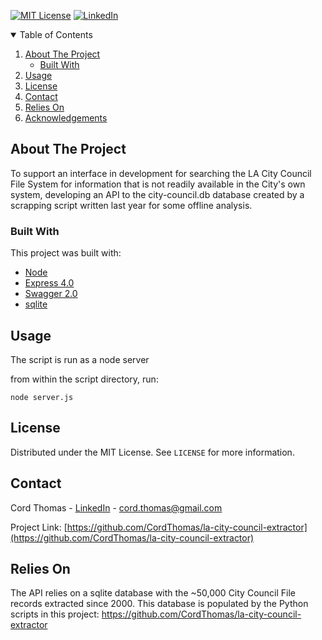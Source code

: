 [![MIT License][license-shield]][license-url]
[![LinkedIn][linkedin-shield]][linkedin-url]

<!-- TABLE OF CONTENTS -->
<details open="open">
  <summary>Table of Contents</summary>
  <ol>
    <li>
      <a href="#about-the-project">About The Project</a>
      <ul>
        <li><a href="#built-with">Built With</a></li>
      </ul>
    </li>
    <li><a href="#usage">Usage</a></li>
    <li><a href="#license">License</a></li>
    <li><a href="#contact">Contact</a></li>
    <li><a href="#relieson">Relies On</a></li>
    <li><a href="#acknowledgements">Acknowledgements</a></li>
  </ol>
</details>

## About The Project

To support an interface in development for searching the LA City Council 
File System for information that is not readily available in the City's own system, 
developing an API to the city-council.db database created by a scrapping script written
last year for some offline analysis.

### Built With

This project was built with:

* [Node](https://www.crummy.com/software/BeautifulSoup/)
* [Express 4.0](https://expressjs.com/)
* [Swagger 2.0](https://swagger.io/)
* [sqlite](https://www.sqlite.org/index.html)

## Usage

The script is run as a node server

from within the script directory, run:

```node server.js```

## License

Distributed under the MIT License. See `LICENSE` for more information.

## Contact

Cord Thomas - [LinkedIn](https://www.linkedin.com/in/cordthomas/) - cord.thomas@gmail.com

Project Link: [https://github.com/CordThomas/la-city-council-extractor](https://github.com/CordThomas/la-city-council-extractor)

## Relies On

The API relies on a sqlite database with the ~50,000 City Council File records extracted since 2000.   This database is populated by the Python scripts in this project:  https://github.com/CordThomas/la-city-council-extractor

[license-shield]: https://img.shields.io/github/license/othneildrew/Best-README-Template.svg?style=for-the-badge
[license-url]: https://github.com/othneildrew/Best-README-Template/blob/master/LICENSE.txt
[linkedin-shield]: https://img.shields.io/badge/-LinkedIn-black.svg?style=for-the-badge&logo=linkedin&colorB=555
[linkedin-url]: https://www.linkedin.com/in/cordthomas/
